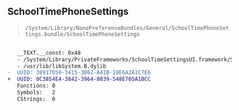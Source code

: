 ## SchoolTimePhoneSettings

> `/System/Library/NanoPreferenceBundles/General/SchoolTimePhoneSettings.bundle/SchoolTimePhoneSettings`

```diff

   __TEXT.__const: 0x48
   - /System/Library/PrivateFrameworks/SchoolTimeSettingsUI.framework/SchoolTimeSettingsUI
   - /usr/lib/libSystem.B.dylib
-  UUID: 38917D59-3415-3B62-A41B-19E6A2A1C7E6
+  UUID: 0C3854E4-3842-3964-8039-548E705A1BCC
   Functions: 0
   Symbols:   2
   CStrings:  0

```
